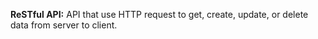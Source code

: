 **ReSTful API:**
API that use HTTP request to get, create, update, or delete data from server to client.

